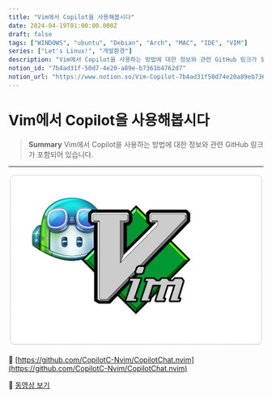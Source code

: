 ```yaml
---
title: "Vim에서 Copilot을 사용해봅시다"
date: 2024-04-19T01:00:00.000Z
draft: false
tags: ["WINDOWS", "ubuntu", "Debian", "Arch", "MAC", "IDE", "VIM"]
series: ["Let's Linux!", "개발환경"]
description: "Vim에서 Copilot을 사용하는 방법에 대한 정보와 관련 GitHub 링크가 포함되어 있습니다."
notion_id: "7b4ad31f-50d7-4e20-a89e-b7361b4762d7"
notion_url: "https://www.notion.so/Vim-Copilot-7b4ad31f50d74e20a89eb7361b4762d7"
---
```


# Vim에서 Copilot을 사용해봅시다

> **Summary**
> Vim에서 Copilot을 사용하는 방법에 대한 정보와 관련 GitHub 링크가 포함되어 있습니다.

---

![Image](image_0aa2b2b795c2.png)

🔗 [https://github.com/CopilotC-Nvim/CopilotChat.nvim](https://github.com/CopilotC-Nvim/CopilotChat.nvim)

🎥 [동영상 보기](https://www.youtube.com/watch?v=sSih4khcstc)

